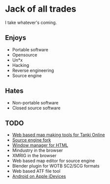 # Jack of all trades
I take whatever's coming.

## Enjoys
- Portable software
- Opensource
- Un\*x
- Hacking
- Reverse engineering
- Source engine

## Hates
- Non-portable software
- Closed source software

## TODO
- [Web based map making tools for Tanki Online](https://github.com/Pyogenics/Tanki-map-toolkit)
- [Source engine fork](https://github.com/Pyogenics/Sauce-sdk)
- [Window manager for HTML](https://github.com/Pyogenics/HTWM)
- Mindustry in the browser
- XMRIG in the browser
- Web based map editor for source engine
- Blender plugin for WOTB SC2/SCG formats
- Web based ATF file tool
- [Android on Apple iDevices](https://github.com/A-OS-Project)
